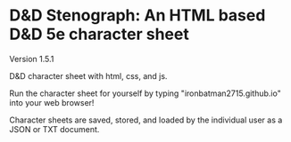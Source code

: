 # D&D Stenograph: An HTML based D&D 5e character sheet

Version 1.5.1

D&D character sheet with html, css, and js.

Run the character sheet for yourself by typing "ironbatman2715.github.io" into your web browser!

Character sheets are saved, stored, and loaded by the individual user as a JSON or TXT document.
